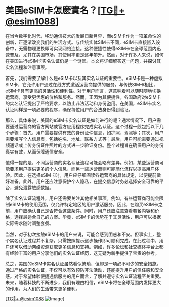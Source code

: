 # 美国eSIM卡怎麽實名？[[TG💪+ @esim1088](https://t.me/s/esim1088)]

在当今数字化时代，移动通信技术的发展日新月异，而eSIM卡作为一项革命性的创新，正逐渐改变我们的生活方式。与传统实体SIM卡不同，eSIM卡直接嵌入设备中，无需物理更换即可实现网络连接。这种便捷性使得eSIM卡在全球范围内迅速普及，尤其在美国市场，其使用率更是逐年攀升。然而，对于许多人来说，如何在美国进行eSIM卡实名认证仍是一个谜团。本文将详细解答这一问题，并探讨其实名流程和注意事项。

首先，我们需要了解什么是eSIM卡以及其实名认证的重要性。eSIM卡是一种虚拟SIM卡，它允许用户通过在线方式激活运营商提供的服务。与传统SIM卡相比，eSIM卡具有更高的灵活性和便利性。对于用户而言，这意味着可以随时随地切换运营商，享受更优惠的价格和服务。然而，正因为其便捷性，各国政府对eSIM卡的实名认证提出了严格要求，以防止非法活动和身份盗用。在美国，eSIM卡实名认证同样是一项必要的程序，确保每位用户的合法身份得到验证。

那么，具体来说，美国的eSIM卡实名认证是如何进行的呢？通常情况下，用户需要通过运营商的官方网站或官方应用程序完成实名认证。这个过程一般包括以下几个步骤：首先，用户需要提供有效的身份证件信息，如护照、驾照等；其次，用户需要填写个人信息表，包括姓名、地址、联系方式等；最后，用户可能需要通过视频通话或上传身份证件照片的方式进一步验证身份。整个过程旨在确保用户的身份真实有效，从而保障通信安全。

值得一提的是，不同运营商的实名认证流程可能会略有差异。例如，某些运营商可能要求用户提供更多的个人信息，而另一些运营商则可能简化流程以提高用户体验。因此，在选择eSIM卡时，用户应仔细阅读各运营商的具体规定，以便提前做好准备。此外，用户还应注意保护个人隐私，在提交信息时务必选择安全可靠的平台，避免泄露敏感数据。

除了实名认证流程外，用户还需要关注其他相关事项。例如，有些运营商可能会限制eSIM卡的使用范围，仅允许特定地区的用户激活服务。因此，在购买eSIM卡之前，用户应确认自己是否符合这些条件。同时，用户还应注意查看套餐内容和价格，选择最适合自己的方案。毕竟，eSIM卡的优势在于其灵活性，用户可以根据实际需求随时调整套餐。

当然，对于初次接触eSIM卡的用户来说，可能会感到困惑和不安。但事实上，整个实名认证过程并不复杂，只需按照提示逐步操作即可顺利完成。在此过程中，用户还可以借助网络资源获取更多信息和支持。例如，许多论坛和社交媒体平台上都有经验丰富的用户分享他们的实名认证经历，这无疑为新手提供了宝贵的参考。

总之，美国的eSIM卡实名认证虽然看似繁琐，但却是一项必不可少的安全措施。通过严格的实名认证，不仅可以有效预防非法活动，还能提升用户的信任感和安全感。对于希望体验便捷通信服务的用户而言，了解并遵守实名认证流程至关重要。未来，随着科技的不断进步，我们有理由相信，eSIM卡将在全球范围内发挥更大的作用，为人们的生活带来更多便利。

[[TG💪+ @esim1088](https://t.me/s/esim1088) ![Image](https://i.postimg.cc/4NQfJmqS/Snipaste-2025-05-13-00-14-12.png)]